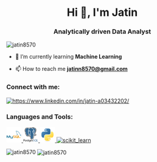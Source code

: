 <!--https://rahuldkjain.github.io/gh-profile-readme-generator/
This is the link to edit the readme file for more -->

<!-- ![logo]()-->

<h1 align="center">Hi 👋, I'm Jatin</h1>
<h3 align="center">Analytically driven Data Analyst</h3>

<!--<img align="right"alt="coding"width="400"src ="https://media1.giphy.com/media/qgQUggAC3Pfv687qPC/giphy.gif?cid=ecf05e47wxbjo87vwutsoqmovpx9z1bcjgdt330t5hajm89v&ep=v1_gifs_search&rid=giphy.gif&ct=g">-->

<p align="left"> <img src="https://komarev.com/ghpvc/?username=jatin8570&label=Profile%20views&color=0e75b6&style=flat" alt="jatin8570" /> </p>

- 🌱 I’m currently learning **Machine Learning**

- 📫 How to reach me **jatinn8570@gmail.com**

<h3 align="left">Connect with me:</h3>
<p align="left">
<a href="https://linkedin.com/in/https://www.linkedin.com/in/jatin-a03432202/" target="blank"><img align="center" src="https://raw.githubusercontent.com/rahuldkjain/github-profile-readme-generator/master/src/images/icons/Social/linked-in-alt.svg" alt="https://www.linkedin.com/in/jatin-a03432202/" height="30" width="40" /></a>
</p>

<h3 align="left">Languages and Tools:</h3>
<p align="left"> <a href="https://www.mysql.com/" target="_blank" rel="noreferrer"> <img src="https://raw.githubusercontent.com/devicons/devicon/master/icons/mysql/mysql-original-wordmark.svg" alt="mysql" width="40" height="40"/> </a> <a href="https://www.postgresql.org" target="_blank" rel="noreferrer"> <img src="https://raw.githubusercontent.com/devicons/devicon/master/icons/postgresql/postgresql-original-wordmark.svg" alt="postgresql" width="40" height="40"/> </a> <a href="https://www.python.org" target="_blank" rel="noreferrer"> <img src="https://raw.githubusercontent.com/devicons/devicon/master/icons/python/python-original.svg" alt="python" width="40" height="40"/> </a> <a href="https://scikit-learn.org/" target="_blank" rel="noreferrer"> <img src="https://upload.wikimedia.org/wikipedia/commons/0/05/Scikit_learn_logo_small.svg" alt="scikit_learn" width="40" height="40"/> </a> </p>

<p><img align="left" src="https://github-readme-stats.vercel.app/api/top-langs?username=jatin8570&show_icons=true&locale=en&layout=compact" alt="jatin8570" /></p>

<p>&nbsp;<img align="center" src="https://github-readme-stats.vercel.app/api?username=jatin8570&show_icons=true&locale=en" alt="jatin8570" /></p>



